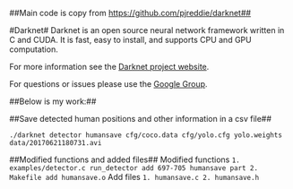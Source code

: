 ##Main code is copy from https://github.com/pjreddie/darknet##

#Darknet#
Darknet is an open source neural network framework written in C and CUDA. It is fast, easy to install, and supports CPU and GPU computation.

For more information see the [Darknet project website](http://pjreddie.com/darknet).

For questions or issues please use the [Google Group](https://groups.google.com/forum/#!forum/darknet).

##Below is my work:##

##Save detected human positions and other information in a csv file##
```
./darknet detector humansave cfg/coco.data cfg/yolo.cfg yolo.weights data/20170621180731.avi
```

##Modified functions and added files##
   	Modified functions
	```
	1. examples/detector.c run_detector add 697-705 humansave part
        2. Makefile add humansave.o
	```
	Add files
	```
	1. humansave.c
	2. humansave.h
	```


